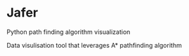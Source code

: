 # Jafer
Python path finding algorithm visualization 

Data visulisation tool that leverages A* pathfinding algorithm
